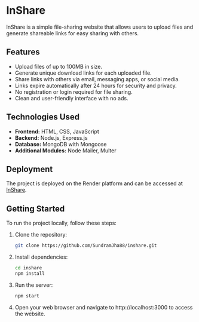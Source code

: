 # InShare

InShare is a simple file-sharing website that allows users to upload files and generate shareable links for easy sharing with others.

## Features

- Upload files of up to 100MB in size.
- Generate unique download links for each uploaded file.
- Share links with others via email, messaging apps, or social media.
- Links expire automatically after 24 hours for security and privacy.
- No registration or login required for file sharing.
- Clean and user-friendly interface with no ads.

## Technologies Used

- **Frontend:** HTML, CSS, JavaScript
- **Backend:** Node.js, Express.js
- **Database:** MongoDB with Mongoose
- **Additional Modules:** Node Mailer, Multer

## Deployment

The project is deployed on the Render platform and can be accessed at [InShare](https://inshare-khfr.onrender.com/).

## Getting Started

To run the project locally, follow these steps:

1. Clone the repository:

   ```bash
   git clone https://github.com/SundramJha88/inshare.git


2. Install dependencies:

   ```bash
   cd inshare
   npm install


3. Run the server:

   ```bash
   npm start


4. Open your web browser and navigate to http://localhost:3000 to access the website.





